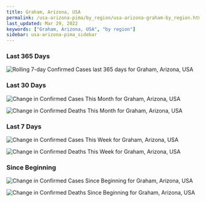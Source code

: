```yaml
---
title: Graham, Arizona, USA
permalink: /usa-arizona-pima/by_region/usa-arizona-graham-by_region.html
last_updated: Mar 29, 2022
keywords: ["Graham, Arizona, USA", "by region"]
sidebar: usa-arizona-pima_sidebar
---
```


<h3>Last 365 Days</h3>

![Rolling 7-day Confirmed Cases last 365 days for Graham, Arizona, USA](/covid_tracker/images/graphs/usa-arizona-graham-weekly_totals_graph.png)

<h3>Last 30 Days</h3>

![Change in Confirmed Cases This Month for Graham, Arizona, USA](/covid_tracker/images/graphs/usa-arizona-graham-delta_confirmed-30_days_graph.png)

![Change in Confirmed Deaths This Month for Graham, Arizona, USA](/covid_tracker/images/graphs/usa-arizona-graham-delta_deaths-30_days_graph.png)

<h3>Last 7 Days</h3>

![Change in Confirmed Cases This Week for Graham, Arizona, USA](/covid_tracker/images/graphs/usa-arizona-graham-delta_confirmed-7_days_graph.png)

![Change in Confirmed Deaths This Week for Graham, Arizona, USA](/covid_tracker/images/graphs/usa-arizona-graham-delta_deaths-7_days_graph.png)

<h3>Since Beginning</h3>

![Change in Confirmed Cases Since Beginning for Graham, Arizona, USA](/covid_tracker/images/graphs/usa-arizona-graham-delta_confirmed-since_beginning_graph.png)

![Change in Confirmed Deaths Since Beginning for Graham, Arizona, USA](/covid_tracker/images/graphs/usa-arizona-graham-delta_deaths-since_beginning_graph.png)
